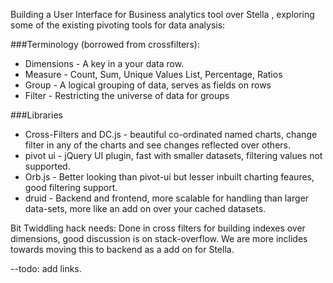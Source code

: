 Building a User Interface for Business analytics tool over Stella 
, exploring some of the existing pivoting tools for data analysis:

###Terminology (borrowed from crossfilters):
- Dimensions - A key in a your data row.
- Measure    - Count, Sum, Unique Values List, Percentage, Ratios
- Group      - A logical grouping of data, serves as fields on rows
- Filter     - Restricting the universe of data for groups

###Libraries
- Cross-Filters and DC.js -  beautiful co-ordinated named charts, change filter in any of the charts and see changes reflected over others.
- pivot ui -  jQuery UI plugin, fast with smaller datasets, filtering values not supported.
- Orb.js   -  Better looking than pivot-ui but lesser inbuilt charting feaures, good filtering support.
- druid    -  Backend and frontend, more scalable for handling than larger data-sets, more like an add on over your cached datasets.

Bit Twiddling hack needs:
Done in cross filters for building indexes over dimensions, good discussion is on stack-overflow. We are more inclides towards moving this to backend as a add on for Stella.

--todo: add links.
